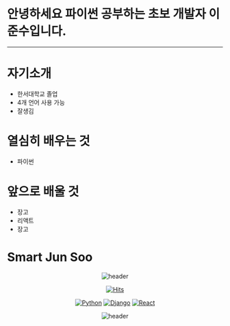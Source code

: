 # 안녕하세요 파이썬 공부하는 초보 개발자 이준수입니다.
-------------------------
# 자기소개
+ 한서대학교 졸업
+ 4개 언어 사용 가능
+ 잘생김

# 열심히 배우는 것
+ 파이썬

# 앞으로 배울 것
+ 장고
+ 리액트
+ 장고

# Smart Jun Soo


<div align=center>

  ![header](https://capsule-render.vercel.app/api?type=wave&color=auto&height=300&section=header&text=DevpSoo&fontSize=90)

  
[![Hits](https://hits.seeyoufarm.com/api/count/incr/badge.svg?url=https%3A%2F%2Fgithub.com%2Fjunsoo-cpu&count_bg=%2379C83D&title_bg=%23555555&icon=&icon_color=%23E7E7E7&title=hits&edge_flat=false)](https://hits.seeyoufarm.com)
  
  [![Python](https://img.shields.io/badge/Python-3776AB?style=flat-square&logo=Python&logoColor=black)](github.com/Joowon0220/TODO-List)
  [![Django](https://img.shields.io/badge/Django-092E20?style=flat-square&logo=Django&logoColor=green)](github.com/Joowon0220/TODO-List)
  [![React](https://img.shields.io/badge/React-61DAFB?style=flat-square&logo=React&logoColor=black)](github.com/Joowon0220/TODO-List)
<div align=center>



![header](https://capsule-render.vercel.app/api?type=rounded&color=gradient&text=%20passion!%20&height=300&fontSize=100&textBg=true)

